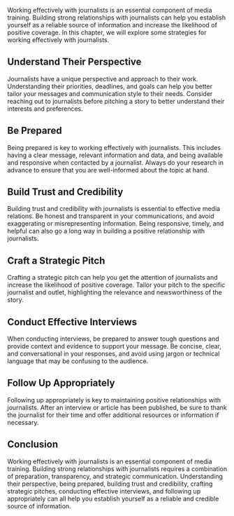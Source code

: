 
Working effectively with journalists is an essential component of media training. Building strong relationships with journalists can help you establish yourself as a reliable source of information and increase the likelihood of positive coverage. In this chapter, we will explore some strategies for working effectively with journalists.

Understand Their Perspective
----------------------------

Journalists have a unique perspective and approach to their work. Understanding their priorities, deadlines, and goals can help you better tailor your messages and communication style to their needs. Consider reaching out to journalists before pitching a story to better understand their interests and preferences.

Be Prepared
-----------

Being prepared is key to working effectively with journalists. This includes having a clear message, relevant information and data, and being available and responsive when contacted by a journalist. Always do your research in advance to ensure that you are well-informed about the topic at hand.

Build Trust and Credibility
---------------------------

Building trust and credibility with journalists is essential to effective media relations. Be honest and transparent in your communications, and avoid exaggerating or misrepresenting information. Being responsive, timely, and helpful can also go a long way in building a positive relationship with journalists.

Craft a Strategic Pitch
-----------------------

Crafting a strategic pitch can help you get the attention of journalists and increase the likelihood of positive coverage. Tailor your pitch to the specific journalist and outlet, highlighting the relevance and newsworthiness of the story.

Conduct Effective Interviews
----------------------------

When conducting interviews, be prepared to answer tough questions and provide context and evidence to support your message. Be concise, clear, and conversational in your responses, and avoid using jargon or technical language that may be confusing to the audience.

Follow Up Appropriately
-----------------------

Following up appropriately is key to maintaining positive relationships with journalists. After an interview or article has been published, be sure to thank the journalist for their time and offer additional resources or information if necessary.

Conclusion
----------

Working effectively with journalists is an essential component of media training. Building strong relationships with journalists requires a combination of preparation, transparency, and strategic communication. Understanding their perspective, being prepared, building trust and credibility, crafting strategic pitches, conducting effective interviews, and following up appropriately can all help you establish yourself as a reliable and credible source of information.

